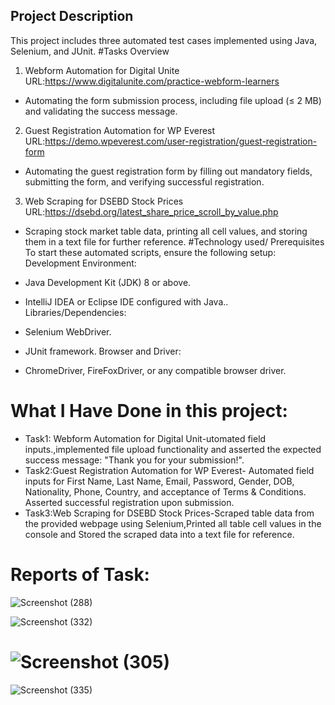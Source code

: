 ## Project Description
This project includes three automated test cases implemented using Java, Selenium, and JUnit.
#Tasks Overview
1. Webform Automation for Digital Unite
URL:https://www.digitalunite.com/practice-webform-learners

- Automating the form submission process, including file upload (≤ 2 MB) and validating the success message.
2. Guest Registration Automation for WP Everest
URL:https://demo.wpeverest.com/user-registration/guest-registration-form

- Automating the guest registration form by filling out mandatory fields, submitting the form, and verifying successful registration.
3. Web Scraping for DSEBD Stock Prices
URL:https://dsebd.org/latest_share_price_scroll_by_value.php

- Scraping stock market table data, printing all cell values, and storing them in a text file for further reference.
#Technology used/ Prerequisites
To start these automated scripts, ensure the following setup:
Development Environment:

- Java Development Kit (JDK) 8 or above.
- IntelliJ IDEA or Eclipse IDE configured with Java..
Libraries/Dependencies:

- Selenium WebDriver.
- JUnit framework.
Browser and Driver:

- ChromeDriver, FireFoxDriver, or any compatible browser driver.
# What I Have Done in this project:
- Task1: Webform Automation for Digital Unit-utomated field inputs.,implemented file upload functionality and asserted the expected success message: "Thank you for your submission!".
- Task2:Guest Registration Automation for WP Everest- Automated field inputs for First Name, Last Name, Email, Password, Gender, DOB, Nationality, Phone, Country, and acceptance of Terms & Conditions.
Asserted successful registration upon submission.
- Task3:Web Scraping for DSEBD Stock Prices-Scraped table data from the provided webpage using Selenium,Printed all table cell values in the console and Stored the scraped data into a text file for reference.
# Reports of Task:
![Screenshot (288)](https://github.com/user-attachments/assets/eaccb220-b34c-4000-85f7-1b078f4e82c7)

![Screenshot (332)](https://github.com/user-attachments/assets/5ee3bcb8-7113-4c78-91e9-5896470254b2)
# ![Screenshot (305)](https://github.com/user-attachments/assets/514fd7c7-a1d2-4e84-a801-92dc2e81ff42)
![Screenshot (335)](https://github.com/user-attachments/assets/e3afe5c1-74c2-4601-8c79-a9a66b8a8837)






